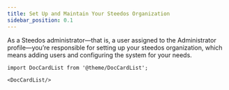 ```yaml
---
title: Set Up and Maintain Your Steedos Organization
sidebar_position: 0.1
---
```


As a Steedos administrator—that is, a user assigned to the Administrator profile—you’re responsible for setting up your steedos organization, which means adding users and configuring the system for your needs.


```mdx-code-block
import DocCardList from '@theme/DocCardList';

<DocCardList/>
```
